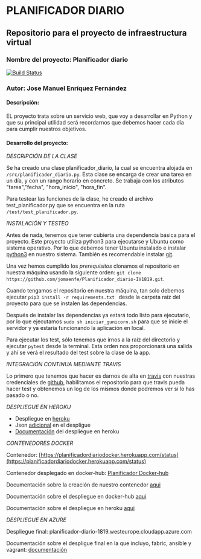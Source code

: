 # PLANIFICADOR DIARIO

## Repositorio para el proyecto de infraestructura virtual

### Nombre del proyecto: Planificador diario

[![Build Status](https://travis-ci.org/jomaenfe/Planificador_diario-IV1819.svg?branch=master)](https://travis-ci.org/jomaenfe/Planificador_diario-IV1819)

### Autor: Jose Manuel Enríquez Fernández

#### Descripción:

EL proyecto trata sobre un servicio web, que voy a desarrollar en Python y que su principal utilidad será recordarnos que debemos hacer cada día para cumplir nuestros objetivos.

#### Desarrollo del proyecto:

 *DESCRIPCIÓN DE LA CLASE*

Se ha creado una clase planificador_diario, la cual se encuentra alojada en `/src/planificador_diario.py`. Esta clase se encarga de crear una tarea en un día, y con un rango horario en concreto. Se trabaja con los atributos "tarea","fecha", "hora_inicio", "hora_fin".

Para testear las funciones de la clase, he creado el archivo test_planificador.py que se encuentra en la ruta `/test/test_planificador.py`.

 *INSTALACIÓN Y TESTEO*

Antes de nada, tenemos que tener cubierta una dependencia básica para el proyecto. Este proyecto utiliza python3 para ejecutarse y Ubuntu como sistema operativo. Por lo que debemos tener Ubuntu instalado e instalar [python3](https://docs.python-guide.org/starting/install3/linux/) en nuestro sistema. También es recomendable instalar [git](https://www.digitalocean.com/community/tutorials/how-to-install-git-on-ubuntu-18-04-quickstart).

Una vez hemos cumplido los *prerequisitos* clonamos el repositorio en nuestra máquina usando la siguiente orden: ` git clone https://github.com/jomaenfe/Planificador_diario-IV1819.git `. 

Cuando tengamos el repositorio en nuestra máquina, tan solo debemos ejecutar `pip3 install -r requirements.txt ` desde la carpeta raiz del proyecto para que se instalen las dependencias.

Después de instalar las dependencias ya estará todo listo para ejecutarlo, por lo que ejecutamos `sudo sh iniciar_gunicorn.sh` para que se inicie el servidor y ya estaría funcionando la aplicación en local. 

Para ejecutar los test, sólo tenemos que irnos a la raíz del directorio y ejecutar `pytest` desde la terminal. Esta orden nos proporcionará una salida y ahí se verá el resultado del test sobre la clase de la app.

*INTEGRACIÓN CONTINUA MEDIANTE TRAVIS*

Lo primero que tenemos que hacer es darnos de alta en [travis](https://travis-ci.org/) con nuestras credenciales de [github](https://github.com/), habilitamos el repositorio para que travis pueda hacer test y obtenemos un log de los mismos donde podremos ver si lo has pasado o no.

*DESPLIEGUE EN HEROKU*

- Despliegue en [heroku](https://planificadordiario.herokuapp.com/status)
- Json [adicional](https://planificadordiario.herokuapp.com/status) en el despligue
- [Documentación](https://github.com/jomaenfe/Planificador_diario-IV1819/blob/master/docs/despliegue.md) del despliegue en heroku

*CONTENEDORES DOCKER*

Contenedor: [https://planificadordiariodocker.herokuapp.com/status](https://planificadordiariodocker.herokuapp.com/status)

Contenedor desplegado en docker-hub: [Planificador Docker-hub](https://hub.docker.com/r/jomaenfe/planificador_diario-iv1819/)

Documentación sobre la creación de nuestro contenedor [aqui](https://github.com/jomaenfe/Planificador_diario-IV1819/blob/master/docs/documentacion_docker.md)

Documentación sobre el despliegue en docker-hub [aqui](https://github.com/jomaenfe/Planificador_diario-IV1819/blob/master/docs/documentacion_dockerhub.md)

Documentación sobre el despliegue en heroku [aqui](https://github.com/jomaenfe/Planificador_diario-IV1819/blob/master/docs/despliegue_docker_heroku.md)

*DESPLIEGUE EN AZURE*

Despliegue final: planificador-diario-1819.westeurope.cloudapp.azure.com

Documentación sobre el despligue final en la que incluyo, fabric, ansible y vagrant: [documentación](https://github.com/jomaenfe/Planificador_diario-IV1819/blob/master/docs/despliegue-azure.md)
